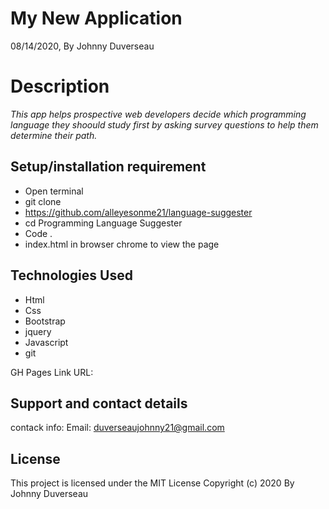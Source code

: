 # My New Application
 08/14/2020, By Johnny Duverseau

# Description
_This app helps prospective web developers decide which programming language they shoould study first by asking survey questions to help them determine their path._  

## Setup/installation requirement
- Open terminal
- git clone 
- https://github.com/alleyesonme21/language-suggester
- cd Programming Language Suggester
- Code .
- index.html in browser chrome to view the page 

## Technologies Used
- Html
- Css
- Bootstrap 
- jquery
- Javascript
- git

GH Pages Link
URL: 

## Support and contact details
contack info: Email: duverseaujohnny21@gmail.com

## License
This project is licensed under the MIT License 
Copyright (c)  2020 By Johnny Duverseau

